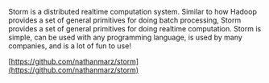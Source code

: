 Storm is a distributed realtime computation system. Similar to how Hadoop provides a set of general primitives for doing batch processing, Storm provides a set of general primitives for doing realtime computation. Storm is simple, can be used with any programming language, is used by many companies, and is a lot of fun to use!

[https://github.com/nathanmarz/storm](https://github.com/nathanmarz/storm)
